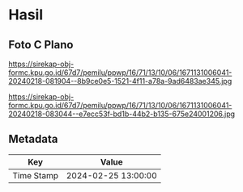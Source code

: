 # Hasil

## Foto C Plano

https://sirekap-obj-formc.kpu.go.id/67d7/pemilu/ppwp/16/71/13/10/06/1671131006041-20240218-081904--8b9ce0e5-1521-4f11-a78a-9ad6483ae345.jpg

https://sirekap-obj-formc.kpu.go.id/67d7/pemilu/ppwp/16/71/13/10/06/1671131006041-20240218-083044--e7ecc53f-bd1b-44b2-b135-675e24001206.jpg


## Metadata

| Key        | Value               |
| ---------- | ------------------- |
| Time Stamp | 2024-02-25 13:00:00 |



